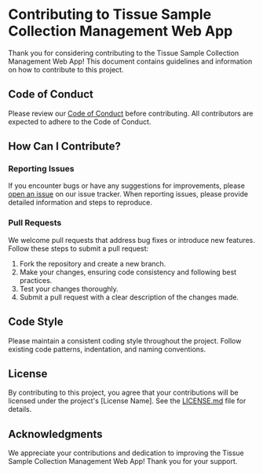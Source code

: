 # Contributing to Tissue Sample Collection Management Web App

Thank you for considering contributing to the Tissue Sample Collection Management Web App! This document contains guidelines and information on how to contribute to this project.

## Code of Conduct

Please review our [Code of Conduct](link-to-code-of-conduct) before contributing. All contributors are expected to adhere to the Code of Conduct.

## How Can I Contribute?

### Reporting Issues

If you encounter bugs or have any suggestions for improvements, please [open an issue](link-to-issue-tracker) on our issue tracker. When reporting issues, please provide detailed information and steps to reproduce.

### Pull Requests

We welcome pull requests that address bug fixes or introduce new features. Follow these steps to submit a pull request:

1. Fork the repository and create a new branch.
2. Make your changes, ensuring code consistency and following best practices.
3. Test your changes thoroughly.
4. Submit a pull request with a clear description of the changes made.

## Code Style

Please maintain a consistent coding style throughout the project. Follow existing code patterns, indentation, and naming conventions.

## License

By contributing to this project, you agree that your contributions will be licensed under the project's [License Name]. See the [LICENSE.md](link-to-license-file) file for details.

## Acknowledgments

We appreciate your contributions and dedication to improving the Tissue Sample Collection Management Web App! Thank you for your support.
